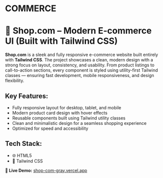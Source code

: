 # COMMERCE

<h1>🛒 Shop.com – Modern E-commerce UI (Built with Tailwind CSS)</h1>

<p><strong>Shop.com</strong> is a sleek and fully responsive e-commerce website built entirely with <strong>Tailwind CSS</strong>. The project showcases a clean, modern design with a strong focus on layout, consistency, and usability. From product listings to call-to-action sections, every component is styled using utility-first Tailwind classes — ensuring fast development, mobile responsiveness, and design flexibility.</p>

<h2>Key Features:</h2>
<ul>
  <li>Fully responsive layout for desktop, tablet, and mobile</li>
  <li>Modern product card design with hover effects</li>
  <li>Reusable components built using Tailwind utility classes</li>
  <li>Clean and minimalistic design for a seamless shopping experience</li>
  <li>Optimized for speed and accessibility</li>
</ul>

<h2>Tech Stack:</h2>
<ul>
  <li>🌐 HTML5</li>
  <li>🎨 Tailwind CSS</li>
</ul>

<p><strong>🔗 Live Demo:</strong> 
  <a href="https://shop-com-gray.vercel.app" target="_blank">shop-com-gray.vercel.app</a>
</p>
